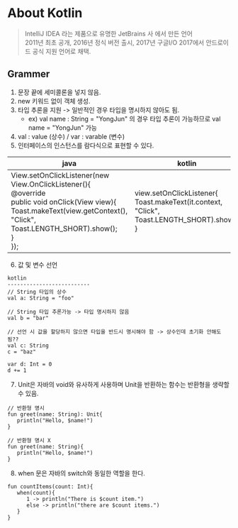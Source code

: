 # About Kotlin

>IntelliJ IDEA 라는 제품으로 유명한 JetBrains 사 에서 만든 언어 <br>
>2011년 최초 공개, 2016년 정식 버전 출시, 2017년 구글I/O 2017에서 안드로이드 공식 지원 언어로 채택.

Grammer
---
1. 문장 끝에 세미콜론을 넣지 않음.
2. new 키워드 없이 객체 생성.
3. 타입 추론을 지원 -> 일반적인 경우 타입을 명시하지 않아도 됨.
    - ex) val name : String = "YongJun" 의 경우 타입 추론이 가능하므로 val name = "YongJun" 가능
4. val : value (상수) / var : varable (변수)
5. 인터페이스의 인스턴스를 람다식으로 표현할 수 있다.

| java | kotlin |
| --- | --- |
| View.setOnClickListener(new View.OnClickListener(){<br>@override<br>public void onClick(View view){<br>Toast.makeText(view.getContext(), "Click", Toast.LENGTH_SHORT).show();<br>}<br>}); | view.setOnClickListener{<br>Toast.makeText(it.context, "Click", Toast.LENGTH_SHORT).show()<br>} |

6. 값 및 변수 선언
```
kotlin
--------------------------
// String 타입의 상수
val a: String = "foo"

// String 타입 추론가능 -> 타입 명시하지 않음
val b = "bar"

// 선언 시 값을 할당하지 않으면 타입을 반드시 명시해야 함 -> 상수인데 초기화 안해도 됨?? 
val c: String
c = "baz"

var d: Int = 0
d += 1
```
7. Unit은 자바의 void와 유사하게 사용하며 Unit을 반환하는 함수는 반환형을 생략할 수 있음. 
```
// 반환형 명시
fun greet(name: String): Unit{
   println("Hello, $name!")
}

// 반환형 명시 X
fun greet(name: String){
   println("Hello, $name!")
}
```
8. when 문은 자바의 switch와 동일한 역할을 한다.
```
fun countItems(count: Int){
   when(count){
      1 -> println("There is $count item.")
      else -> println("there are $count items.")
   }
}
```
